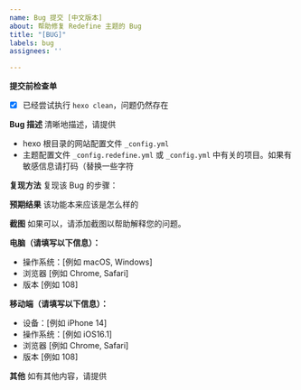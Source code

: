 ```yaml
---
name: Bug 提交 [中文版本]
about: 帮助修复 Redefine 主题的 Bug
title: "[BUG]"
labels: bug
assignees: ''

---
```


**提交前检查单**
- [x] 已经尝试执行 `hexo clean`，问题仍然存在

**Bug 描述**
清晰地描述，请提供
- hexo 根目录的网站配置文件 `_config.yml` 
- 主题配置文件 `_config.redefine.yml` 或 `_config.yml` 中有关的项目。如果有敏感信息请打码（替换一些字符


**复现方法**
复现该 Bug 的步骤：


**预期结果**
该功能本来应该是怎么样的


**截图**
如果可以，请添加截图以帮助解释您的问题。


**电脑（请填写以下信息）：**
 - 操作系统：[例如 macOS, Windows]
 - 浏览器 [例如 Chrome, Safari]
 - 版本 [例如 108]


**移动端（请填写以下信息）：**
 - 设备：[例如 iPhone 14]
 - 操作系统：[例如 iOS16.1]
 - 浏览器 [例如 Chrome, Safari]
 - 版本 [例如 108]


**其他**
如有其他内容，请提供
